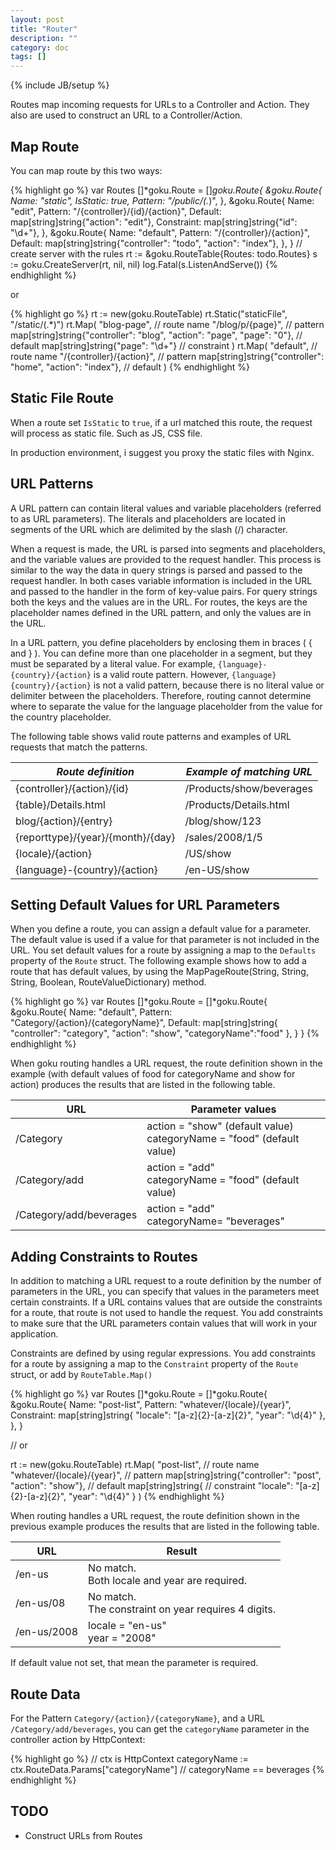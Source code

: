 ```yaml
---
layout: post
title: "Router"
description: ""
category: doc
tags: []
---
```

{% include JB/setup %}


Routes map incoming requests for URLs to a Controller and Action. They also are used to construct an URL to a Controller/Action.

## Map Route

You can map route by this two ways:

{% highlight go %}
var Routes []*goku.Route = []*goku.Route{
    &goku.Route{
        Name:     "static",
        IsStatic: true,
        Pattern:  "/public/(.*)",
    },
    &goku.Route{
        Name:       "edit",
        Pattern:    "/{controller}/{id}/{action}",
        Default:    map[string]string{"action": "edit"},
        Constraint: map[string]string{"id": "\\d+"},
    },
    &goku.Route{
        Name:    "default",
        Pattern: "/{controller}/{action}",
        Default: map[string]string{"controller": "todo", "action": "index"},
    },
}
// create server with the rules
rt := &goku.RouteTable{Routes: todo.Routes}
s := goku.CreateServer(rt, nil, nil)
log.Fatal(s.ListenAndServe())
{% endhighlight %}

or

{% highlight go %}
rt := new(goku.RouteTable)
rt.Static("staticFile", "/static/(.*)")
rt.Map(
    "blog-page", // route name
    "/blog/p/{page}", // pattern
    map[string]string{"controller": "blog", "action": "page", "page": "0"}, // default
    map[string]string{"page": "\\d+"} // constraint
)
rt.Map(
    "default", // route name
    "/{controller}/{action}", // pattern
    map[string]string{"controller": "home", "action": "index"}, // default
)
{% endhighlight %}

## Static File Route

When a route set `IsStatic` to `true`, if a url matched this route, the request will process as 
static file. Such as JS, CSS file.

In production environment, i suggest you proxy the static files with Nginx.

## URL Patterns

A URL pattern can contain literal values and variable placeholders (referred to as URL parameters). The literals and placeholders are located in segments of the URL which are delimited by the slash (/) character.

When a request is made, the URL is parsed into segments and placeholders, and the variable values are provided to the request handler. This process is similar to the way the data in query strings is parsed and passed to the request handler. In both cases variable information is included in the URL and passed to the handler in the form of key-value pairs. For query strings both the keys and the values are in the URL. For routes, the keys are the placeholder names defined in the URL pattern, and only the values are in the URL.

In a URL pattern, you define placeholders by enclosing them in braces ( { and } ). You can define more than one placeholder in a segment, but they must be separated by a literal value. For example, `{language}-{country}/{action}` is a valid route pattern. However, `{language}{country}/{action}` is not a valid pattern, because there is no literal value or delimiter between the placeholders. Therefore, routing cannot determine where to separate the value for the language placeholder from the value for the country placeholder.

The following table shows valid route patterns and examples of URL requests that match the patterns.

*Route definition* | *Example of matching URL*
-------------------|--------------------------
 {controller}/{action}/{id} | /Products/show/beverages
 {table}/Details.html | /Products/Details.html
 blog/{action}/{entry} | /blog/show/123
 {reporttype}/{year}/{month}/{day} | /sales/2008/1/5 
 {locale}/{action} | /US/show 
 {language}-{country}/{action} | /en-US/show 

## Setting Default Values for URL Parameters

When you define a route, you can assign a default value for a parameter. The default value is used if a value for that parameter is not included in the URL. You set default values for a route by assigning a map to the `Defaults` property of the `Route` struct. The following example shows how to add a route that has default values, by using the MapPageRoute(String, String, String, Boolean, RouteValueDictionary) method.

{% highlight go %}
var Routes []*goku.Route = []*goku.Route{
    &goku.Route{
        Name:    "default",
        Pattern: "Category/{action}/{categoryName}",
        Default: map[string]string{
            "controller": "category", "action": "show", "categoryName":"food"
        },
    }
}
{% endhighlight %}

When goku routing handles a URL request, the route definition shown in the example (with default values of food for categoryName and show for action) produces the results that are listed in the following table.

URL | Parameter values
----|-----------------
/Category | action = "show" (default value) <br/> categoryName = "food" (default value)
/Category/add | action = "add"   <br/>  categoryName = "food" (default value)
/Category/add/beverages | action = "add"  <br/>  categoryName= "beverages"


## Adding Constraints to Routes

In addition to matching a URL request to a route definition by the number of parameters in the URL, you can specify that values in the parameters meet certain constraints. If a URL contains values that are outside the constraints for a route, that route is not used to handle the request. You add constraints to make sure that the URL parameters contain values that will work in your application.

Constraints are defined by using regular expressions. You add constraints for a route by assigning a map to the `Constraint` property of the `Route` struct, or add by `RouteTable.Map()`

{% highlight go %}
var Routes []*goku.Route = []*goku.Route{
    &goku.Route{
        Name:       "post-list",
        Pattern:    "whatever/{locale}/{year}",
        Constraint: map[string]string{
            "locale": "[a-z]{2}-[a-z]{2}", "year": "\\d{4}"
        },
    },
}

// or

rt := new(goku.RouteTable)
rt.Map(
    "post-list", // route name
    "whatever/{locale}/{year}", // pattern
    map[string]string{"controller": "post", "action": "show"}, // default
    map[string]string{ // constraint
        "locale": "[a-z]{2}-[a-z]{2}", "year": "\\d{4}"
    }
)
{% endhighlight %}

When routing handles a URL request, the route definition shown in the previous example produces the results that are listed in the following table.

URL | Result
----|-------
/en-us | No match. <br/> Both locale and year are required.
/en-us/08 | No match. <br/> The constraint on year requires 4 digits.
/en-us/2008 | locale = "en-us" <br/> year = "2008"

If default value not set, that mean the parameter is required.

## Route Data

For the Pattern `Category/{action}/{categoryName}`, and a URL `/Category/add/beverages`, 
you can get the `categoryName` parameter in the controller action by HttpContext:

{% highlight go %}
// ctx is HttpContext
categoryName := ctx.RouteData.Params["categoryName"]
// categoryName == beverages
{% endhighlight %}


## TODO

- Construct URLs from Routes
